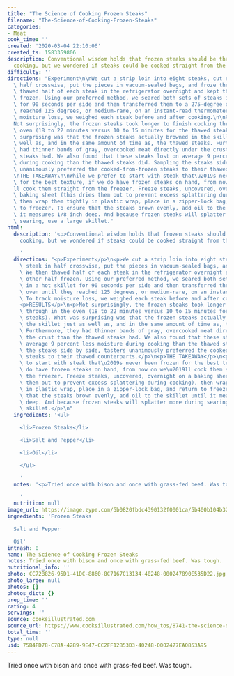 ```yaml
---
title: "The Science of Cooking Frozen Steaks"
filename: "The-Science-of-Cooking-Frozen-Steaks"
categories:
- Meat
cook_time: ''
created: '2020-03-04 22:10:06'
created_ts: 1583359806
description: Conventional wisdom holds that frozen steaks should be thawed before
  cooking, but we wondered if steaks could be cooked straight from the freezer.
difficulty: ''
directions: "Experiment\n\nWe cut a strip loin into eight steaks, cut each steak in\
  \ half crosswise, put the pieces in vacuum-sealed bags, and froze them. We then\
  \ thawed half of each steak in the refrigerator overnight and kept the other half\
  \ frozen. Using our preferred method, we seared both sets of steaks in a hot skillet\
  \ for 90 seconds per side and then transferred them to a 275-degree oven until they\
  \ reached 125 degrees, or medium-rare, on an instant-read thermometer. To track\
  \ moisture loss, we weighed each steak before and after cooking.\n\nRESULTS\n\n\
  Not surprisingly, the frozen steaks took longer to finish cooking through in the\
  \ oven (18 to 22 minutes versus 10 to 15 minutes for the thawed steaks). What was\
  \ surprising was that the frozen steaks actually browned in the skillet just as\
  \ well as, and in the same amount of time as, the thawed steaks. Furthermore, they\
  \ had thinner bands of gray, overcooked meat directly under the crust than the thawed\
  \ steaks had. We also found that these steaks lost on average 9 percent less moisture\
  \ during cooking than the thawed steaks did. Sampling the steaks side by side, tasters\
  \ unanimously preferred the cooked-from-frozen steaks to their thawed counterparts.\n\
  \nTHE TAKEAWAY\n\nWhile we prefer to start with steak that\u2019s never been frozen\
  \ for the best texture, if we do have frozen steaks on hand, from now on we\u2019\
  ll cook them straight from the freezer. Freeze steaks, uncovered, overnight on a\
  \ baking sheet (this dries them out to prevent excess splattering during cooking),\
  \ then wrap them tightly in plastic wrap, place in a zipper-lock bag, and return\
  \ to freezer. To ensure that the steaks brown evenly, add oil to the skillet until\
  \ it measures 1/8 inch deep. And because frozen steaks will splatter more during\
  \ searing, use a large skillet."
html:
  description: '<p>Conventional wisdom holds that frozen steaks should be thawed before
    cooking, but we wondered if steaks could be cooked straight from the freezer.</p>

    '
  directions: "<p>Experiment</p>\n<p>We cut a strip loin into eight steaks, cut each\
    \ steak in half crosswise, put the pieces in vacuum-sealed bags, and froze them.\
    \ We then thawed half of each steak in the refrigerator overnight and kept the\
    \ other half frozen. Using our preferred method, we seared both sets of steaks\
    \ in a hot skillet for 90 seconds per side and then transferred them to a 275-degree\
    \ oven until they reached 125 degrees, or medium-rare, on an instant-read thermometer.\
    \ To track moisture loss, we weighed each steak before and after cooking.</p>\n\
    <p>RESULTS</p>\n<p>Not surprisingly, the frozen steaks took longer to finish cooking\
    \ through in the oven (18 to 22 minutes versus 10 to 15 minutes for the thawed\
    \ steaks). What was surprising was that the frozen steaks actually browned in\
    \ the skillet just as well as, and in the same amount of time as, the thawed steaks.\
    \ Furthermore, they had thinner bands of gray, overcooked meat directly under\
    \ the crust than the thawed steaks had. We also found that these steaks lost on\
    \ average 9 percent less moisture during cooking than the thawed steaks did. Sampling\
    \ the steaks side by side, tasters unanimously preferred the cooked-from-frozen\
    \ steaks to their thawed counterparts.</p>\n<p>THE TAKEAWAY</p>\n<p>While we prefer\
    \ to start with steak that\u2019s never been frozen for the best texture, if we\
    \ do have frozen steaks on hand, from now on we\u2019ll cook them straight from\
    \ the freezer. Freeze steaks, uncovered, overnight on a baking sheet (this dries\
    \ them out to prevent excess splattering during cooking), then wrap them tightly\
    \ in plastic wrap, place in a zipper-lock bag, and return to freezer. To ensure\
    \ that the steaks brown evenly, add oil to the skillet until it measures 1/8 inch\
    \ deep. And because frozen steaks will splatter more during searing, use a large\
    \ skillet.</p>\n"
  ingredients: '<ul>

    <li>Frozen Steaks</li>

    <li>Salt and Pepper</li>

    <li>Oil</li>

    </ul>

    '
  notes: '<p>Tried once with bison and once with grass-fed beef. Was tough.</p>

    '
  nutrition: null
image_url: https://image.zype.com/5b0820fbdc4390132f0001ca/5b400b104b32992a31061223/custom_thumbnail/240.jpeg?1532618163
ingredients: 'Frozen Steaks

  Salt and Pepper

  Oil'
intrash: 0
name: The Science of Cooking Frozen Steaks
notes: Tried once with bison and once with grass-fed beef. Was tough.
nutritional_info: ''
photo: CC72B826-95D1-41DC-8860-8C7167C13134-40248-000247890E535D22.jpg
photo_large: null
photos: []
photos_dict: {}
prep_time: ''
rating: 4
servings: ''
source: cooksillustrated.com
source_url: https://www.cooksillustrated.com/how_tos/8741-the-science-of-cooking-frozen-steaks?t=1583359622
total_time: ''
type: null
uid: 75B4FD78-C78A-4289-9E47-CC2FF12B53D3-40248-0002477EA0853A95
---
```

Tried once with bison and once with grass-fed beef. Was tough.
